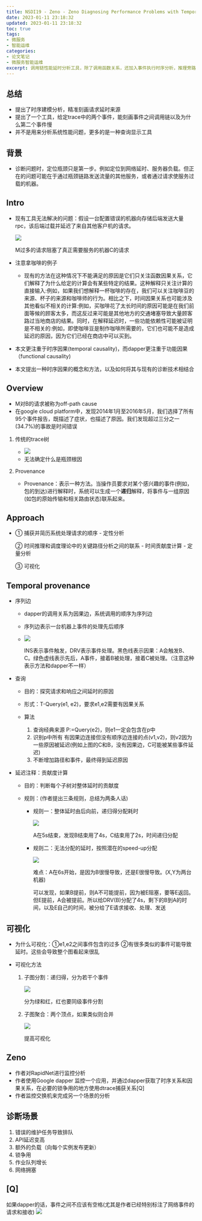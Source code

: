 ```yaml
---
title: NSDI19 - Zeno - Zeno Diagnosing Performance Problems with Temporal Provenance
date: 2023-01-11 23:18:32
updated: 2023-01-11 23:18:32
toc: true
tags:
- 微服务
- 智能运维
categories:
- 论文笔记
- 微服务智能运维
excerpt: 调用链性能延时分析工具，除了调用函数关系，还加入事件执行时序分析，推理旁路阻塞事件并定位因果。
---
```


## 总结

  * 提出了时序建模分析，精准刻画请求延时来源
  * 提出了一个工具，给定trace中的两个事件，能刻画事件之间调用链以及为什么第二个事件慢
  * 并不是用来分析系统性能问题，更多的是一种查询显示工具

## 背景

  * 诊断问题时，定位瓶颈只是第一步。例如定位到网络延时、服务器负载。但正在的问题可能在于通过瓶颈链路发送流量的其他服务，或者通过请求使服务过载的机器。

## Intro

  * 现有工具无法解决的问题：假设一台配置错误的机器向存储后端发送大量rpc，该后端过载并延迟了来自其他客户机的请求。

    ![](image-20221101161548-xqqpcuu.png)

    M过多的请求阻塞了真正需要服务的机器C的请求
  * 注意拿咖啡的例子

    * 现有的方法在这种情况下不能满足的原因是它们只关注函数因果关系，它们解释了为什么给定的计算会有某些特定的结果。这种解释只关注计算的直接输入:例如，如果我们想解释一杯咖啡的存在，我们可以关注咖啡豆的来源、杯子的来源和咖啡师的行为。相比之下，时间因果关系也可能涉及其他看似不相关的计算:例如，买咖啡花了太长时间的原因可能是在我们前面等候的顾客太多，而这反过来可能是其他地方的交通堵塞导致大量顾客路过当地商店的结果。同时，在解释延迟时，一些功能依赖性可能被证明是不相关的:例如，即使咖啡豆是制作咖啡所需要的，它们也可能不是造成延迟的原因，因为它们已经在商店中可以买到。
  * 本文更注重于时序因果(temporal causality)，而dapper更注重于功能因果（functional causality)
  * 本文提出一种时序因果的概念和方法，以及如何将其与现有的诊断技术相结合
## Overview

  * M对B的请求被称为off-path cause
  * 在google cloud platform中，发现2014年1月至2016年5月，我们选择了所有95个事件报告，既描述了症状，也描述了原因。我们发现超过三分之一(34.7%)的事故是时间错误

  1. 传统的trace树

      * ![](image-20221101162240-vccp5ok.png)
      * 无法确定什么是瓶颈根因
  2. Provenance

      * Provenance：表示一种方法。当操作员要求对某个感兴趣的事件(例如，包的到达)进行解释时，系统可以生成一个**递归**解释，将事件与一组原因(如包的原始传输和相关路由状态)联系起来。
## Approach

  * ① 捕获并简历系统处理请求的顺序 - 定性分析

    ② 时间推理和调度理论中的关键路径分析之间的联系 - 时间贡献度计算 - 定量分析

    ③ 可视化
## Temporal provenance

  * 序列边

    * dapper的调用关系为因果边，系统调用的顺序为序列边
    * 序列边表示一台机器上事件的处理先后顺序
    * ![](image-20221101165534-mms4ad6.png)

      INS表示事件触发，DRV表示事件处理。黑色线表示因果：A会触发B、C。绿色虚线表示先后，A事件，接着B被处理，接着C被处理。（注意这种表示方法和dapper不一样）
  * 查询

    * 目的：探究请求和响应之间延时的原因
    * 形式：T-Query(e1, e2)，要求e1,e2需要有因果关系
    * 算法

      1. 查询经典来源 P:=Query(e2)，则e1一定会包含在p中
      2. 识别p中所有 有因果边连接但没有顺序边连接的点(v1,v2)，则v2因为一些原因被延迟(例如上图的C和B，没有因果边，C可能被某些事件延迟)
      3. 不断增加路径和事件，最终得到延迟原因
  * 延迟注释：贡献度计算

    * 目的：判断每个子树对整体延时的贡献度
    * 规则：(作者提出三条规则，总结为两条人话)

      * 规则一：整体延时由后向前，递归得分配耗时

        ![](image-20221101170311-dbfeh3s.png)

        A在5s结束，发现B结束用了4s，C结束用了2s，时间递归分配
      * 规则二：无法分配的延时，按照潜在的speed-up分配

        ![](image-20221101170403-2l13o1f.png)

        难点：A在6s开始，是因为B很慢导致，还是E很慢导致。(X,Y为两台机器)

        可以发现，如果B提前，则A不可能提前，因为被E阻塞，要等E返回。但E提前，A会被提前。所以给DRV(B)分配了4s，剩下的B到A的时间，以及E自己的时间，被分给了E请求接收、处理、发送
## 可视化

  * 为什么可视化：①e1,e2之间事件包含的过多 ②有很多类似的事件可能导致延时。这些会导致整个图看起来很乱
  * 可视化方法

    1. 子图分割：递归得，分为若干个事件

        ![](image-20221101170856-6fn0v5i.png)

        分为绿和红，红也要同级事件分割
    2. 子图聚合：两个顶点，如果类似则合并

        ![](image-20221101170941-so2koiw.png)

        提高可视化
## Zeno

  * 作者对RapidNet进行监控分析
  * 作者使用Google dapper 监控一个应用，并通过dapper获取了时序关系和因果关系，在必要的锁争用的地方使用dtrace捕获关系[Q]
  * 作者监控交换机来完成另一个场景的分析
## 诊断场景

  1. 错误的维护任务导致排队
  2. API延迟变高
  3. 额外的负载（向每个实例发布更新）
  4. 锁争用
  5. 作业队列增长
  6. 网络拥塞
## [Q] 
  如果dapper的话，事件之间不应该有空格(尤其是作者已经特别标注了网络事件的请求和接收)
  ![](image-20221101171339-ffc68jk.png)